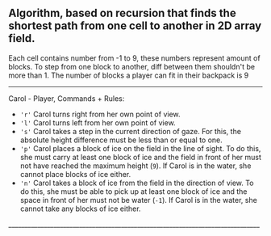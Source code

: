 Algorithm, based on recursion that finds the shortest path from one cell to another in 2D array field.
--
Each cell contains number from -1 to 9, these numbers represent amount of blocks.
To step from one block to another, diff between them shouldn't be more than 1.
The number of blocks a player can fit in their backpack is 9
______________________________________________________________________________
Carol - Player,
Commands + Rules:
<ul>
<li><code>'r'</code> Carol turns right from her own point of view.</li>
<li><code>'l'</code> Carol turns left from her own point of view.</li>
<li><code>'s'</code> Carol takes a step in the current direction of gaze. For this, the absolute height difference must be less than or equal to one.</li>
<li><code>'p'</code>  Carol places a block of ice on the field in the line of sight. To do this, she must carry at least one block of ice and the field in front of her must not have reached the maximum height (<code>9</code>). If Carol is in the water, she cannot place blocks of ice either.</li>
<li><code>'n'</code> Carol takes a block of ice from the field in the direction of view. To do this, she must be able to pick up at least one block of ice and the space in front of her must not be water (<code>-1</code>). If Carol is in the water, she cannot take any blocks of ice either.</li>
</ul>
______________________________________________________________________________
